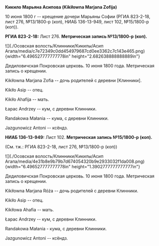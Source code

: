 **Кикило Марьяна Асипова (Kikiłowna Marjana Zofija)**

10 июня 1800 г -- крещение дочери Марьяны Софии (РГИА 823-2-18, лист
276, №13/1800-р (коп), НИАБ 136-13-949, лист 102, №15/1800-р (коп)).

**РГИА 823-2-18:** Лист 276. **Метрическая запись №13/1800-р (коп).**

![](./Осовская волость/Клинники/Кикилы/Асип Агапа/media/c7e72349c0dd454979687cd0ee3362c7c143e465.png){width="6.496527777777778in"
height="2.682638888888889in"}

Дедиловичская Покровская церковь. 10 июня 1800 года. Метрическая запись
о крещении.

Kikiłowna Marjana Zofia -- дочь родителей с деревни \[Клинники\].

Kikiło Asip -- отец.

Kikiło Ahafija -- мать.

Łapac Andrzey -- кум, с деревни Клинники.

Randakowa Małania -- кума, с деревни Клинники.

Jazgunowicz Antoni -- ксёндз.

**НИАБ 136-13-949:** Лист 102. **Метрическая запись №15/1800-р (коп).**

(См. тж.: РГИА 823-2-18, лист 276, №13/1800-р (коп))

![](./Осовская волость/Клинники/Кикилы/Асип Агапа/media/4e31b8e9b79b7d674054320b9e2933032f1da008.png){width="6.496527777777778in"
height="1.3902777777777777in"}

Дедиловичская Покровская церковь. 10 июня 1800 года. Метрическая запись
о крещении.

Kikiłowna Marjana Róża -- дочь родителей с деревни Клинники.

Kikiło Asip -- отец.

Kikiłowa Ahafia -- мать.

Łapac Andrzey -- кум, с деревни Клинники.

Randakowa Małania - кума, с деревни Клинники.

Jazgunowicz Antoni -- ксёндз.
